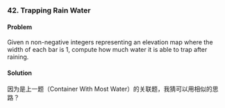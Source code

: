 ### 42. Trapping Rain Water
#### Problem
Given n non-negative integers representing an elevation map where the width of each bar is 1, compute how much water it is able to trap after raining.
#### Solution
因为是上一题（Container With Most Water）的关联题，我猜可以用相似的思路？
